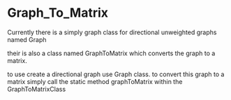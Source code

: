 # Graph_To_Matrix

Currently there is a simply graph class for directional unweighted graphs named Graph 

their is also a class named GraphToMatrix which converts the graph to a matrix.

to use create a directional graph  use Graph class. to convert this graph to a matrix simply call the static method graphToMatrix within the GraphToMatrixClass
